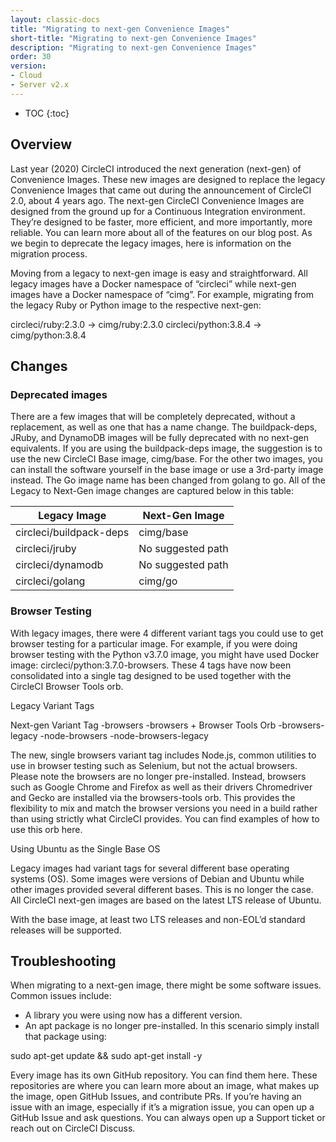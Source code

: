```yaml
---
layout: classic-docs
title: "Migrating to next-gen Convenience Images"
short-title: "Migrating to next-gen Convenience Images"
description: "Migrating to next-gen Convenience Images"
order: 30
version:
- Cloud
- Server v2.x
---
```


* TOC
{:toc}


## Overview

Last year (2020) CircleCI introduced the next generation (next-gen) of Convenience Images. These new images are designed to replace the legacy Convenience Images that came out during the announcement of CircleCI 2.0, about 4 years ago. The next-gen CircleCI Convenience Images are designed from the ground up for a Continuous Integration environment. They’re designed to be faster, more efficient, and more importantly, more reliable. You can learn more about all of the features on our blog post. As we begin to deprecate the legacy images, here is information on the migration process.

Moving from a legacy to next-gen image is easy and straightforward. All legacy images have a Docker namespace of “circleci” while next-gen images have a Docker namespace of “cimg”. For example, migrating from the legacy Ruby or Python image to the respective next-gen:

circleci/ruby:2.3.0 -> cimg/ruby:2.3.0
circleci/python:3.8.4 -> cimg/python:3.8.4


## Changes

### Deprecated images

There are a few images that will be completely deprecated, without a replacement, as well as one that has a name change. The buildpack-deps, JRuby, and DynamoDB images will be fully deprecated with no next-gen equivalents. If you are using the buildpack-deps image, the suggestion is to use the new CircleCI Base image, cimg/base. For the other two images, you can install the software yourself in the base image or use a 3rd-party image instead. The Go image name has been changed from golang to go. All of the Legacy to Next-Gen image changes are captured below in this table:


| Legacy Image | Next-Gen Image |
| --- | --- |
| circleci/buildpack-deps | cimg/base |
| circleci/jruby | No suggested path |
| circleci/dynamodb | No suggested path |
| circleci/golang | cimg/go |


### Browser Testing

With legacy images, there were 4 different variant tags you could use to get browser testing for a particular image. For example, if you were doing browser testing with the Python v3.7.0 image, you might have used Docker image: circleci/python:3.7.0-browsers. These 4 tags have now been consolidated into a single tag designed to be used together with the CircleCI Browser Tools orb.


Legacy Variant Tags


Next-gen Variant Tag
-browsers
-browsers + Browser Tools Orb
-browsers-legacy
-node-browsers
-node-browsers-legacy


The new, single browsers variant tag includes Node.js, common utilities to use in browser testing such as Selenium, but not the actual browsers. Please note the browsers are no longer pre-installed. Instead, browsers such as Google Chrome and Firefox as well as their drivers Chromedriver and Gecko are installed via the browsers-tools orb. This provides the flexibility to mix and match the browser versions you need in a build rather than using strictly what CircleCI provides. You can find examples of how to use this orb here.

Using Ubuntu as the Single Base OS

Legacy images had variant tags for several different base operating systems (OS). Some images were versions of Debian and Ubuntu while other images provided several different bases. This is no longer the case. All CircleCI next-gen images are based on the latest LTS release of Ubuntu.

With the base image, at least two LTS releases and non-EOL’d standard releases will be supported.


## Troubleshooting

When migrating to a next-gen image, there might be some software issues. Common issues include:
* A library you were using now has a different version. 
* An apt package is no longer pre-installed. In this scenario simply install that package using:

sudo apt-get update && sudo apt-get install -y <the-package>

Every image has its own GitHub repository. You can find them here. These repositories are where you can learn more about an image, what makes up the image, open GitHub Issues, and contribute PRs. If you’re having an issue with an image, especially if it’s a migration issue, you can open up a GitHub Issue and ask questions. You can always open up a Support ticket or reach out on CircleCI Discuss. 

